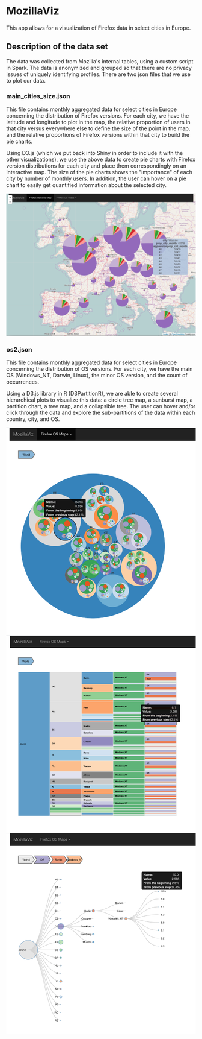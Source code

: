 # MozillaViz

This app allows for a visualization of Firefox data in select cities in Europe.

## Description of the data set

The data was collected from Mozilla's internal tables, using a custom script in Spark. The data is anonymized and grouped so that there are no privacy issues of uniquely identifying profiles. There are two json files that we use to plot our data.

### main_cities_size.json

This file contains monthly aggregated data for select cities in Europe concerning the distribution of Firefox versions. For each city, we have the latitude and longitude to plot in the map, the relative proportion of users in that city versus everywhere else to define the size of the point in the map, and the relative proportions of Firefox versions within that city to build the pie charts.

Using D3.js (which we put back into Shiny in order to include it with the other visualizations), we use the above data to create pie charts with Firefox version distributions for each city and place them correspondingly on an interactive map. The size of the pie charts shows the "importance" of each city by number of monthly users. In addition, the user can hover on a pie chart to easily get quantified information about the selected city.

![Firefox versions distribution](map.png)

### os2.json

This file contains monthly aggregated data for select cities in Europe concerning the distribution of OS versions. For each city, we have the main OS (Windows_NT, Darwin, Linux), the minor OS version, and the count of occurrences.

Using a D3.js library in R (D3PartitionR), we are able to create several hierarchical plots to visualize this data: a circle tree map, a sunburst map, a partition chart, a tree map, and a collapsible tree. The user can hover and/or click through the data and explore the sub-partitions of the data within each country, city, and OS.

![circle tree map](circleTreeMap.png)
![partition chart](partitionChart.png)
![collapsible tree](collapsibleTree.png)
